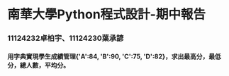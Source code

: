 <tr>
<h1>南華大學Python程式設計-期中報告</h1>
<h3>11124232卓柏宇、11124230葉承諺</h3>
</tr>
<h4>用字典實現學生成績管理{'A':84, 'B':90, 'C':75, 'D':82}，求出最高分，最低分，總人數，平均分。</h4>


